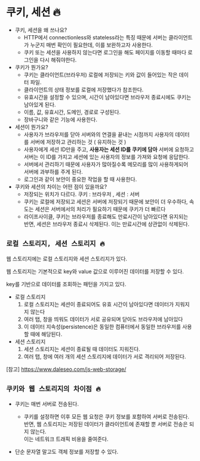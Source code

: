 # 쿠키, 세션 🔥

- 쿠키, 세션을 왜 쓰나요?
    - HTTP에서 connectionless와 stateless라는 특징 때문에 서버는 클라이언트가 누군지 매번 확인이 필요한데, 이를 보완하고자 사용한다.
    - 쿠키 또는 세션을 사용하지 않는다면 로그인을 해도 페이지를 이동할 때마다 로그인을 다시 해줘야한다.
- 쿠키가 뭔가요?
    - 쿠키는 클라이언트(브라우저) 로컬에 저장되는 키와 값이 들어있는 작은 데이터 파일.
    - 클라이언트의 상태 정보를 로컬에 저장했다가 참조한다.
    - 유효시간을 설정할 수 있으며, 시간이 남아있다면 브라우저 종료시에도 쿠키는 남아있게 된다.
    - 이름, 값, 유효시간, 도메인, 경로로 구성된다.
    - 장바구니와 같은 기능에 사용한다.
- 세션이 뭔가요?
    - 사용자가 브라우저를 닫아 서버와의 연결을 끝내는 시점까지 사용자의 데이터를 서버에 저장하고 관리하는 것 ( 유지하는 것 )
    - 사용자에게 세션 ID만을 주고, **사용자는 세션 ID를 쿠키에 담아** 서버에 요청하고 서버는 이 ID를 가지고 세션에 있는 사용자의 정보를 가져와 요청에 응답한다.
    - 서버에서 관리하기 때문에 사용자가 많아질수록 메모리를 많이 사용하게되어 서버에 과부하를 주게 된다.
    - 로그인과 같이 보안이 중요한 작업을 할 때 사용한다.
- 쿠키와 세션의 차이는 어떤 점이 있을까요?
    - 저장되는 위치가 다르다. 쿠키 : 브라우저 , 세션 : 서버
    - 쿠키는 로컬에 저장되고 세션은 서버에 저장되기 때문에 보안이 더 우수하다, 속도는 세션은 서버에서의 처리가 필요하기 때문에 쿠키가 더 빠르다
    - 라이프사이클, 쿠키는 브라우저를 종료해도 만료시간이 남아있다면 유지되는 반면, 세션은 브라우저 종료시 삭제된다. 이는 만료시간에 상관없이 삭제된다.

## `로컬 스토리지, 세션 스토리지 🔥`

웹 스토리지에는 로컬 스토리지와 세션 스토리지가 있다.

웹 스토리지는 기본적으로 key와 value 값으로 이루어진 데이터를 저장할 수 있다.

key를 기반으로 데이터를 조회하는 패턴을 가지고 있다.

- 로컬 스토리지
    1. 로컬 스토리지는 세션이 종료되어도 유효 시간이 남아있다면 데이터가 지워지지 않는다
    2. 여러 탭, 창을 띄워도 데이터가 서로 공유되며 닫아도 브라우저에 남아있다
    3. 이 데이터 지속성(persistence)은 동일한 컴퓨터에서 동일한 브라우저를 사용할 때에 해당된다.  
- 세션 스토리지
  1. 세션 스토리지는 세션이 종료될 때 데이터도 지워진다.
  2. 여러 탭, 창에  여러 개의 세션 스토리지에 데이터가 서로 격리되어 저장된다.

[참고] https://www.daleseo.com/js-web-storage/

## `쿠키와 웹 스토리지의 차이점 🔥`

+ 쿠키는 매번 서버로 전송된다. 
  + 쿠키를 설정하면 이후 모든 웹 요청은 쿠키 정보를 포함하여 서버로 전송된다. <br>
    반면, 웹 스토리지는 저장된 데이터가 클라이언트에 존재할 뿐 서버로 전송은 되지 않는다. <br>
    이는 네트워크 트래픽 비용을 줄여준다.

+ 단순 문자열 말고도 객체 정보를 저장할 수 있다.
